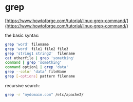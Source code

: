 # grep

[https://www.howtoforge.com/tutorial/linux-grep-command/](https://www.howtoforge.com/tutorial/linux-grep-command/)

the basic syntax:

```bash
grep 'word' filename
grep 'word' file1 file2 file3
grep 'string1 string2'  filename
cat otherfile | grep 'something'
command | grep 'something'
command option1 | grep 'data'
grep --color 'data' fileName
grep [-options] pattern filename
```

recursive search:

```bash
grep -r "mydomain.com" /etc/apache2/
```
